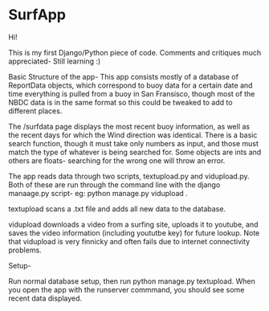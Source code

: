 SurfApp
=======

Hi! 

This is my first Django/Python piece of code. Comments and critiques much appreciated-
Still learning :)

Basic Structure of the app-
This app consists mostly of  a database of ReportData objects, which correspond to buoy data for a certain date and time 
everything is pulled from a buoy in San Fransisco, though most of the NBDC data is in the same format so this could be tweaked to add to different places.

The /surfdata page displays the most recent buoy information, as well as the recent days for which the Wind direction was identical. 
There is a basic search function, though it must take only numbers as input, and those must match the type of whatever is being searched for. Some objects are ints and others are floats- searching for the wrong one will throw an error.

The app reads data through two scripts, textupload.py and vidupload.py. Both of these are run through the command line with the django manaage.py script-
eg: python manage.py vidupload .

textupload scans a .txt file and adds all new data to the database.

vidupload downloads a video from a surfing site, uploads it to youtube, and saves the video information (including yoututbe key) for future lookup.
Note that vidupload is very finnicky and often fails due to internet connectivity problems.

Setup-

Run normal database setup, then run python manage.py textupload.
When you open the app with the runserver commmand, you should see some recent data displayed.
